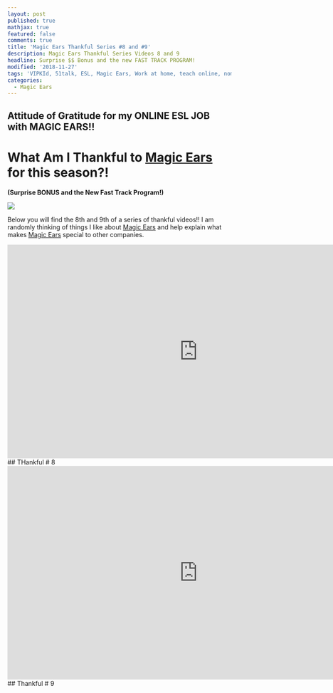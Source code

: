 ```yaml
---
layout: post
published: true
mathjax: true
featured: false
comments: true
title: 'Magic Ears Thankful Series #8 and #9'
description: Magic Ears Thankful Series Videos 8 and 9
headline: Surprise $$ Bonus and the new FAST TRACK PROGRAM!
modified: '2018-11-27'
tags: 'VIPKId, 51talk, ESL, Magic Ears, Work at home, teach online, nomad, posh mom'
categories:
  - Magic Ears
---
```

## Attitude of Gratitude for my ONLINE ESL JOB with MAGIC EARS!!

# What Am I Thankful to [Magic Ears](https://t.mmears.com/?referralCode=T128464) for this season?!

**(Surprise BONUS and the New Fast Track Program!)**


![]({{site.baseurl}}/images/magicears.jpg)


Below you will find the 8th and 9th of a series of thankful videos!!  I am randomly thinking of things I like about [Magic Ears](https://t.mmears.com/?referralCode=T128464) and help explain what makes [Magic Ears](https://t.mmears.com/?referralCode=T128464) special to other companies.  


<div align="center">
  <iframe width="854" height="480" src="https://www.youtube.com/embed/CqjjxzPEGG0" frameborder="0" allow="autoplay; encrypted-media" allowfullscreen></iframe>
</div>## THankful # 8


<div align="center">
  <iframe width="854" height="480" src="https://youtube.com/embed/5ZQmwxuulo0" frameborder="0" allow="autoplay; encrypted-media" allowfullscreen></iframe>
</div>## Thankful # 9
